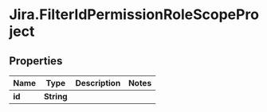 # Jira.FilterIdPermissionRoleScopeProject

## Properties

Name | Type | Description | Notes
------------ | ------------- | ------------- | -------------
**id** | **String** |  | 


